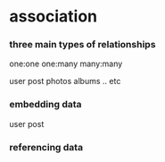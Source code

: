 # association 

### three main types of relationships

one:one 
one:many 
many:many 
 

user 
post 
photos 
albums .. etc
### embedding data

user 
post 
### referencing data 



